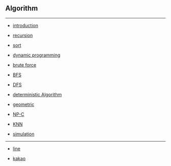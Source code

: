 ## Algorithm
---
* [introduction](./introduction)

* [recursion](./recursion)

* [sort](./sorting)

* [dynamic programming](./dp)

* [brute force](./bruteForce)

* [BFS](./BFS)

* [DFS](./DFS)

* [deterministic Algorithm](./deterministicAlgorithm)

* [geometric](./geometric)

* [NP-C](./npComplete)

* [KNN](./knn)

* [simulation](./simulation)



-------



* [line]()



* [kakao]()



